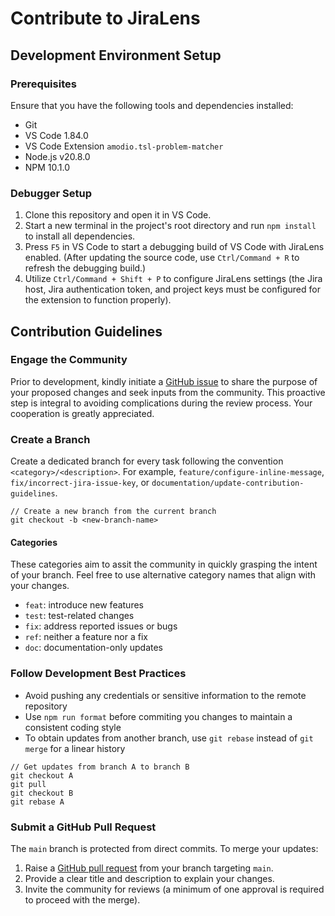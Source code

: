 # Contribute to JiraLens

## Development Environment Setup

### Prerequisites

Ensure that you have the following tools and dependencies installed:

- Git
- VS Code 1.84.0
- VS Code Extension `amodio.tsl-problem-matcher`
- Node.js v20.8.0
- NPM 10.1.0

### Debugger Setup

1. Clone this repository and open it in VS Code.
2. Start a new terminal in the project's root directory and run `npm install` to install all dependencies.
3. Press `F5` in VS Code to start a debugging build of VS Code with JiraLens enabled. (After updating the source code, use `Ctrl/Command + R` to refresh the debugging build.)
4. Utilize `Ctrl/Command + Shift + P` to configure JiraLens settings (the Jira host, Jira authentication token, and project keys must be configured for the extension to function properly).

## Contribution Guidelines

### Engage the Community

Prior to development, kindly initiate a [GitHub issue](https://github.com/JinZihang/vscode-jiralens/issues) to share the purpose of your proposed changes and seek inputs from the community. This proactive step is integral to avoiding complications during the review process. Your cooperation is greatly appreciated.

### Create a Branch

Create a dedicated branch for every task following the convention `<category>/<description>`. For example, `feature/configure-inline-message`, `fix/incorrect-jira-issue-key`, or `documentation/update-contribution-guidelines`.

```
// Create a new branch from the current branch
git checkout -b <new-branch-name>
```

#### Categories

These categories aim to assit the community in quickly grasping the intent of your branch. Feel free to use alternative category names that align with your changes.

- `feat`: introduce new features
- `test`: test-related changes
- `fix`: address reported issues or bugs
- `ref`: neither a feature nor a fix
- `doc`: documentation-only updates

### Follow Development Best Practices

- Avoid pushing any credentials or sensitive information to the remote repository
- Use `npm run format` before commiting you changes to maintain a consistent coding style
- To obtain updates from another branch, use `git rebase` instead of `git merge` for a linear history

```
// Get updates from branch A to branch B
git checkout A
git pull
git checkout B
git rebase A
```

### Submit a GitHub Pull Request

The `main` branch is protected from direct commits. To merge your updates:

1. Raise a [GitHub pull request](https://github.com/JinZihang/vscode-jiralens/pulls) from your branch targeting `main`.
2. Provide a clear title and description to explain your changes.
3. Invite the community for reviews (a minimum of one approval is required to proceed with the merge).
